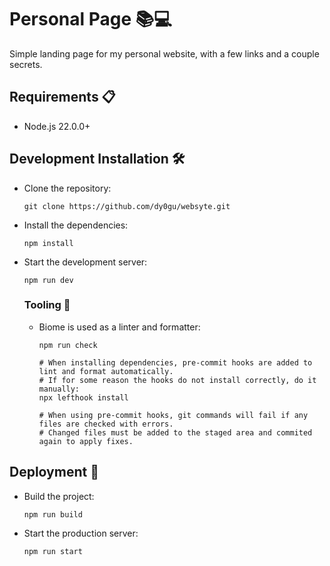 # Personal Page 📚💻

Simple landing page for my personal website, with a few links and a couple secrets.

## Requirements 📋

- Node.js 22.0.0+

## Development Installation 🛠️

- Clone the repository:

  ```shell
  git clone https://github.com/dy0gu/websyte.git
  ```

- Install the dependencies:

  ```shell
  npm install
  ```

- Start the development server:

  ```shell
  npm run dev
  ```

  ### Tooling 🧰

  - Biome is used as a linter and formatter:

    ```shell
    npm run check

    # When installing dependencies, pre-commit hooks are added to lint and format automatically.
    # If for some reason the hooks do not install correctly, do it manually:
    npx lefthook install

    # When using pre-commit hooks, git commands will fail if any files are checked with errors.
    # Changed files must be added to the staged area and commited again to apply fixes.
    ```

## Deployment 🚀

- Build the project:

  ```shell
  npm run build
  ```

- Start the production server:

  ```shell
  npm run start
  ```
